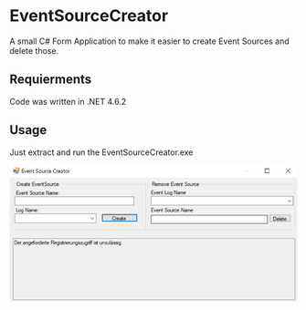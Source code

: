 # EventSourceCreator

A small C# Form Application to make it easier to create Event Sources and delete those.

## Requierments
Code was written in .NET 4.6.2

## Usage 
Just extract and run the EventSourceCreator.exe

![Screenshot of the Main Form](Media/MainForm.PNG "MainForm")
